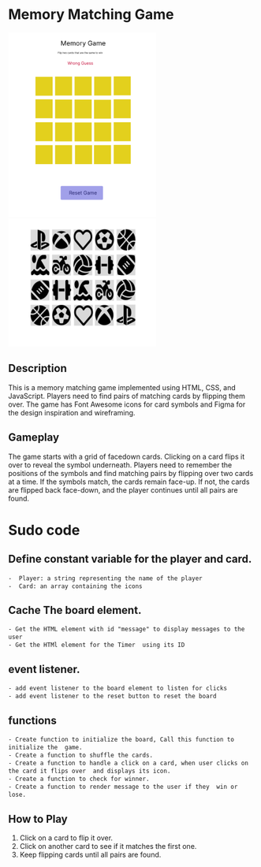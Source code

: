 # Memory Matching Game

<img src="images/wireframe.png" alt="Game wireframe" width="300">
<img src="images/onClick.png" alt="Icons for when card is flipped" width="300">


## Description

This is a memory matching game implemented using HTML, CSS, and JavaScript. Players need to find pairs of matching cards by flipping them over. The game has Font Awesome icons for card symbols and Figma for the design inspiration and wireframing.

## Gameplay

The game starts with a grid of facedown cards. Clicking on a card flips it over to reveal the symbol underneath. Players need to remember the positions of the symbols and find matching pairs by flipping over two cards at a time. If the symbols match, the cards remain face-up. If not, the cards are flipped back face-down, and the player continues until all pairs are found.

# Sudo code

## Define constant variable for the player and card.
    -  Player: a string representing the name of the player
    -  Card: an array containing the icons

## Cache The board element.
    - Get the HTML element with id "message" to display messages to the user
    - Get the HTMl element for the Timer  using its ID
 

## event listener.
    - add event listener to the board element to listen for clicks
    - add event listener to the reset button to reset the board

## functions
    - Create function to initialize the board, Call this function to initialize the  game.
    - Create a function to shuffle the cards.
    - Create a function to handle a click on a card, when user clicks on the card it flips over  and displays its icon. 
    - Create a function to check for winner.
    - Create a function to render message to the user if they  win or lose.

## How to Play

1. Click on a card to flip it over.
2. Click on another card to see if it matches the first one.
3. Keep flipping cards until all pairs are found.


